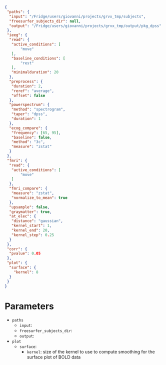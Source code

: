 ```JSON
{
 "paths": {
  "input": "/Fridge/users/giovanni/projects/grvx_tmp/subjects",
  "freesurfer_subjects_dir": null,
  "output": "/Fridge/users/giovanni/projects/grvx_tmp/output/pkg_dpss"
 },
 "ieeg": {
  "read": {
   "active_conditions": [
       "move"
   ],
   "baseline_conditions": [
       "rest"
   ],
   "minimalduration": 20
  },
  "preprocess": {
   "duration": 2,
   "reref": "average",
   "offset": false
  },
  "powerspectrum": {
   "method": "spectrogram",
   "taper": "dpss",
   "duration": 1
  },
  "ecog_compare": {
   "frequency": [65, 95],
   "baseline": false,
   "method": "3c",
   "measure": "zstat"
  }
 },
 "fmri": {
  "read": {
   "active_conditions": [
       "move"
   ]
  },
  "fmri_compare": {
   "measure": "zstat",
   "normalize_to_mean": true
  },
  "upsample": false,
  "graymatter": true,
  "at_elec": {
   "distance": "gaussian",
   "kernel_start": 1,
   "kernel_end": 20,
   "kernel_step": 0.25
  }
 },
 "corr": {
  "pvalue": 0.05
 },
 "plot": {
  "surface": {
    "kernel": 8
  }
 }
}
```

# Parameters

- `paths`
  - `input`:
  - `freesurfer_subjects_dir`:
  - `output`:
- `plot`
  - `surface`:
    - `kernel`: size of the kernel to use to compute smoothing for the surface plot of BOLD data

